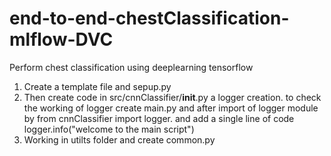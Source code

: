 # end-to-end-chestClassification-mlflow-DVC
Perform chest classification using deeplearning tensorflow 
1. Create a template file and sepup.py 
2. Then create code in src/cnnClassifier/__init__.py  a logger creation. to check the working of logger create main.py and after import of logger module by from cnnClassifier import logger. and add a single line of code logger.info("welcome to the main script")
3. Working in utilts folder and create common.py